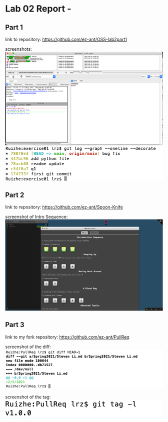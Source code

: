 # Lab 02 Report - 


## Part 1

link to repository: https://github.com/ez-ant/OSS-lab2part1

screenshots: 
![gitk](gitk.jpg)  
![git_graph](git_graph.jpg)  

## Part 2

link to repository: https://github.com/ez-ant/Spoon-Knife

screenshot of Intro Sequence: ![intro_sequence](intro_sequence.jpg)

## Part 3

link to my fork repository: https://github.com/ez-ant/PullReq

screenshot of the diff: ![git_diff](git_diff.jpg)

screenshot of the tag: ![tag](tag.jpg)
